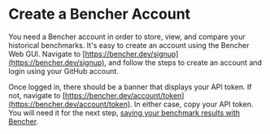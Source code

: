 # Create a Bencher Account

You need a Bencher account in order to store, view, and compare your historical benchmarks.
It's easy to create an account using the Bencher Web GUI. Navigate to [https://bencher.dev/signup](https://bencher.dev/signup), and follow the steps to create an account and login using your GitHub account.

Once logged in, there should be a banner that displays your API token. If not, navigate to [https://bencher.dev/account/token](https://bencher.dev/account/token). In either case, copy your API token. You will need it for the next step, [saving your benchmark results with Bencher](./05_save_your_results.md).
